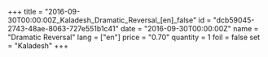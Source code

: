 +++
title = "2016-09-30T00:00:00Z_Kaladesh_Dramatic_Reversal_[en]_false"
id = "dcb59045-2743-48ae-8063-727e551b1c41"
date = "2016-09-30T00:00:00Z"
name = "Dramatic Reversal"
lang = ["en"]
price = "0.70"
quantity = 1
foil = false
set = "Kaladesh"
+++
